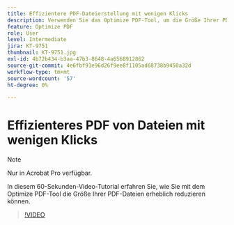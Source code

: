 ```yaml
---
title: Effizientere PDF-Dateierstellung mit wenigen Klicks
description: Verwenden Sie das Optimize PDF-Tool, um die Größe Ihrer PDF-Dateien erheblich zu reduzieren
feature: Optimize PDF
role: User
level: Intermediate
jira: KT-9751
thumbnail: KT-9751.jpg
exl-id: 4b72b434-b3aa-47b3-8648-4a6568912862
source-git-commit: 4e6fbf91e96d26f9ee8f1105ad68738b9450a32d
workflow-type: tm+mt
source-wordcount: '57'
ht-degree: 0%

---
```


# Effizienteres PDF von Dateien mit wenigen Klicks

>[!NOTE]
>
>Nur in Acrobat Pro verfügbar.

In diesem 60-Sekunden-Video-Tutorial erfahren Sie, wie Sie mit dem Optimize PDF-Tool die Größe Ihrer PDF-Dateien erheblich reduzieren können.

>[!VIDEO](https://video.tv.adobe.com/v/340077?quality=12&learn=on&hidetitle=true)
